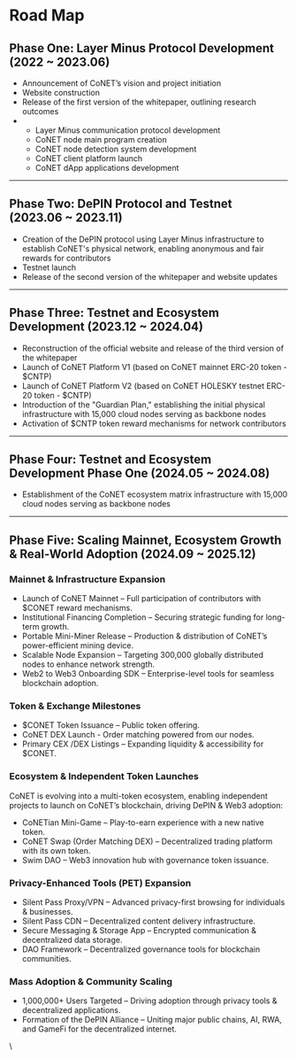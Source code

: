 # Road Map

## Phase One: Layer Minus Protocol Development (2022 \~ 2023.06)

* Announcement of CoNET’s vision and project initiation
* Website construction
* Release of the first version of the whitepaper, outlining research outcomes
*
  * Layer Minus communication protocol development
  * CoNET node main program creation
  * CoNET node detection system development
  * CoNET client platform launch
  * CoNET dApp applications development

***

## Phase Two: DePIN Protocol and Testnet (2023.06 \~ 2023.11)

* Creation of the DePIN protocol using Layer Minus infrastructure to establish CoNET's physical network, enabling anonymous and fair rewards for contributors
* Testnet launch
* Release of the second version of the whitepaper and website updates

***

## Phase Three: Testnet and Ecosystem Development (2023.12 \~ 2024.04)

* Reconstruction of the official website and release of the third version of the whitepaper
* Launch of CoNET Platform V1 (based on CoNET mainnet ERC-20 token - $CNTP)
* Launch of CoNET Platform V2 (based on CoNET HOLESKY testnet ERC-20 token - $CNTP)
* Introduction of the "Guardian Plan," establishing the initial physical infrastructure with 15,000 cloud nodes serving as backbone nodes
* Activation of $CNTP token reward mechanisms for network contributors



***

## Phase Four: Testnet and Ecosystem Development Phase One (2024.05 \~ 2024.08)

* Establishment of the CoNET ecosystem matrix infrastructure with 15,000 cloud nodes serving as backbone nodes

***

## Phase Five: Scaling Mainnet, Ecosystem Growth & Real-World Adoption (2024.09 \~ 2025.12)

### Mainnet & Infrastructure Expansion

* Launch of CoNET Mainnet – Full participation of contributors with $CONET reward mechanisms.
* Institutional Financing Completion – Securing strategic funding for long-term growth.
* Portable Mini-Miner Release – Production & distribution of CoNET’s power-efficient mining device.
* Scalable Node Expansion – Targeting 300,000 globally distributed nodes to enhance network strength.
* Web2 to Web3 Onboarding SDK – Enterprise-level tools for seamless blockchain adoption.

### Token & Exchange Milestones

* $CONET Token Issuance – Public token offering.
* CoNET DEX Launch - Order matching powered from our nodes.
* Primary CEX /DEX Listings – Expanding liquidity & accessibility for $CONET.

### Ecosystem & Independent Token Launches

CoNET is evolving into a multi-token ecosystem, enabling independent projects to launch on CoNET’s blockchain, driving DePIN & Web3 adoption:

* CoNETian Mini-Game – Play-to-earn experience with a new native token.
* CoNET Swap (Order Matching DEX) – Decentralized trading platform with its own token.
* Swim DAO – Web3 innovation hub with governance token issuance.

### Privacy-Enhanced Tools (PET) Expansion

* Silent Pass Proxy/VPN – Advanced privacy-first browsing for individuals & businesses.
* Silent Pass CDN – Decentralized content delivery infrastructure.
* Secure Messaging & Storage App – Encrypted communication & decentralized data storage.
* DAO Framework – Decentralized governance tools for blockchain communities.

### Mass Adoption & Community Scaling

* 1,000,000+ Users Targeted – Driving adoption through privacy tools & decentralized applications.
* Formation of the DePIN Alliance – Uniting major public chains, AI, RWA, and GameFi for the decentralized internet.

\



